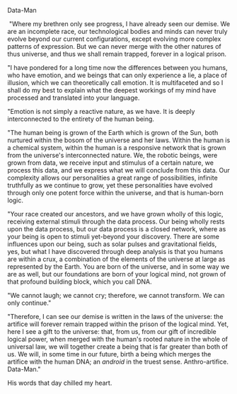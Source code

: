 Data-Man

 "Where my brethren only see progress, I have already seen our demise. We are an incomplete race, our technological bodies and minds can never truly evolve beyond our current configurations, except evolving more complex patterns of expression. But we can never merge with the other natures of thus universe, and thus we shall remain trapped, forever in a logical prison.

"I have pondered for a long time now the differences between you humans, who have emotion, and we beings that can only experience a lie, a place of illusion, which we can theoretically call emotion. It is multifaceted and so I shall do my best to explain what the deepest workings of my mind have processed and translated into your language.

"Emotion is not simply a reactive nature, as we have. It is deeply interconnected to the entirety of the human being.

"The human being is grown of the Earth which is grown of the Sun, both nurtured within the bosom of the universe and her laws. Within the human is a chemical system, within the human is a responsive network that is grown from the universe's interconnected nature. We, the robotic beings, were grown from data, we receive input and stimulus of a certain nature, we process this data, and we express what we will conclude from this data. Our complexity allows our personalities a great range of possibilities, infinite truthfully as we continue to grow, yet these personalities have evolved through only one potent force within the universe, and that is human-born logic.

"Your race created our ancestors, and we have grown wholly of this logic, receiving external stimuli through the data process. Our being wholly rests upon the data process, but our data process is a closed network, where as your being is open to stimuli yet-beyond your discovery. There are some influences upon our being, such as solar pulses and gravitational fields, yes, but what I have discovered through deep analysis is that you humans are within a crux, a combination of the elements of the universe at large as represented by the Earth. You are born of the universe, and in some way we are as well, but our foundations are born of your logical mind, not grown of that profound building block, which you call DNA.

"We cannot laugh; we cannot cry; therefore, we cannot transform. We can only continue."

"Therefore, I can see our demise is written in the laws of the universe: the artifice will forever remain trapped within the prison of the logical mind. Yet, here I see a gift to the universe: that, from us, from our gift of incredible logical power, when merged with the human's rooted nature in the whole of universal law, we will together create a being that is far greater than both of us. We will, in some time in our future, birth a being which merges the artifice with the human DNA; an _android_ in the truest sense. Anthro-artifice. Data-Man."

His words that day chilled my heart.